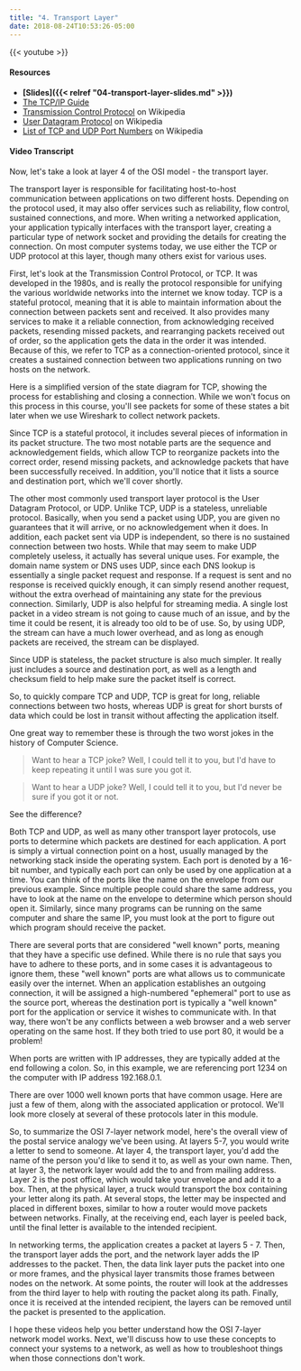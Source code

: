 ```yaml
---
title: "4. Transport Layer"
date: 2018-08-24T10:53:26-05:00
---
```


{{< youtube  >}}

#### Resources

* **[Slides]({{< relref "04-transport-layer-slides.md" >}})**
* [The TCP/IP Guide](http://www.tcpipguide.com/free/index.htm)
* [Transmission Control Protocol](https://en.wikipedia.org/wiki/Transmission_Control_Protocol) on Wikipedia
* [User Datagram Protocol](https://en.wikipedia.org/wiki/User_Datagram_Protocol) on Wikipedia
* [List of TCP and UDP Port Numbers](https://en.wikipedia.org/wiki/List_of_TCP_and_UDP_port_numbers) on Wikipedia

#### Video Transcript

Now, let's take a look at layer 4 of the OSI model - the transport layer.

The transport layer is responsible for facilitating host-to-host communication between applications on two different hosts. Depending on the protocol used, it may also offer services such as reliability, flow control, sustained connections, and more. When writing a networked application, your application typically interfaces with the transport layer, creating a particular type of network socket and providing the details for creating the connection. On most computer systems today, we use either the TCP or UDP protocol at this layer, though many others exist for various uses.

First, let's look at the Transmission Control Protocol, or TCP. It was developed in the 1980s, and is really the protocol responsible for unifying the various worldwide networks into the internet we know today. TCP is a stateful protocol, meaning that it is able to maintain information about the connection between packets sent and received. It also provides many services to make it a reliable connection, from acknowledging received packets, resending missed packets, and rearranging packets received out of order, so the application gets the data in the order it was intended. Because of this, we refer to TCP as a connection-oriented protocol, since it creates a sustained connection between two applications running on two hosts on the network.

Here is a simplified version of the state diagram for TCP, showing the process for establishing and closing a connection. While we won't focus on this process in this course, you'll see packets for some of these states a bit later when we use Wireshark to collect network packets.

Since TCP is a stateful protocol, it includes several pieces of information in its packet structure. The two most notable parts are the sequence and acknowledgement fields, which allow TCP to reorganize packets into the correct order, resend missing packets, and acknowledge packets that have been successfully received. In addition, you'll notice that it lists a source and destination port, which we'll cover shortly.

The other most commonly used transport layer protocol is the User Datagram Protocol, or UDP. Unlike TCP, UDP is a stateless, unreliable protocol. Basically, when you send a packet using UDP, you are given no guarantees that it will arrive, or no acknowledgement when it does. In addition, each packet sent via UDP is independent, so there is no sustained connection between two hosts. While that may seem to make UDP completely useless, it actually has several unique uses. For example, the domain name system or DNS uses UDP, since each DNS lookup is essentially a single packet request and response. If a request is sent and no response is received quickly enough, it can simply resend another request, without the extra overhead of maintaining any state for the previous connection. Similarly, UDP is also helpful for streaming media. A single lost packet in a video stream is not going to cause much of an issue, and by the time it could be resent, it is already too old to be of use. So, by using UDP, the stream can have a much lower overhead, and as long as enough packets are received, the stream can be displayed.

Since UDP is stateless, the packet structure is also much simpler. It really just includes a source and destination port, as well as a length and checksum field to help make sure the packet itself is correct.

So, to quickly compare TCP and UDP, TCP is great for long, reliable connections between two hosts, whereas UDP is great for short bursts of data which could be lost in transit without affecting the application itself.

One great way to remember these is through the two worst jokes in the history of Computer Science.

> Want to hear a TCP joke? Well, I could tell it to you, but I'd have to keep repeating it until I was sure you got it.  

> Want to hear a UDP joke? Well, I could tell it to you, but I'd never be sure if you got it or not.

See the difference?

Both TCP and UDP, as well as many other transport layer protocols, use ports to determine which packets are destined for each application. A port is simply a virtual connection point on a host, usually managed by the networking stack inside the operating system. Each port is denoted by a 16-bit number, and typically each port can only be used by one application at a time. You can think of the ports like the name on the envelope from our previous example. Since multiple people could share the same address, you have to look at the name on the envelope to determine which person should open it. Similarly, since many programs can be running on the same computer and share the same IP, you must look at the port to figure out which program should receive the packet.

There are several ports that are considered "well known" ports, meaning that they have a specific use defined. While there is no rule that says you have to adhere to these ports, and in some cases it is advantageous to ignore them, these "well known" ports are what allows us to communicate easily over the internet. When an application establishes an outgoing connection, it will be assigned a high-numbered "ephemeral" port to use as the source port, whereas the destination port is typically a "well known" port for the application or service it wishes to communicate with. In that way, there won't be any conflicts between a web browser and a web server operating on the same host. If they both tried to use port 80, it would be a problem!

When ports are written with IP addresses, they are typically added at the end following a colon. So, in this example, we are referencing port 1234 on the computer with IP address 192.168.0.1.

There are over 1000 well known ports that have common usage. Here are just a few of them, along with the associated application or protocol. We'll look more closely at several of these protocols later in this module.

 So, to summarize the OSI 7-layer network model, here's the overall view of the postal service analogy we've been using. At layers 5-7, you would write a letter to send to someone. At layer 4, the transport layer, you'd add the name of the person you'd like to send it to, as well as your own name. Then, at layer 3, the network layer would add the to and from mailing address. Layer 2 is the post office, which would take your envelope and add it to a box. Then, at the physical layer, a truck would transport the box containing your letter along its path. At several stops, the letter may be inspected and placed in different boxes, similar to how a router would move packets between networks. Finally, at the receiving end, each layer is peeled back, until the final letter is available to the intended recipient.

 In networking terms, the application creates a packet at layers 5 - 7. Then, the transport layer adds the port, and the network layer adds the IP addresses to the packet. Then, the data link layer puts the packet into one or more frames, and the physical layer transmits those frames between nodes on the network. At some points, the router will look at the addresses from the third layer to help with routing the packet along its path. Finally, once it is received at the intended recipient, the layers can be removed until the packet is presented to the application.

 I hope these videos help you better understand how the OSI 7-layer network model works. Next, we'll discuss how to use these concepts to connect your systems to a network, as well as how to troubleshoot things when those connections don't work.
